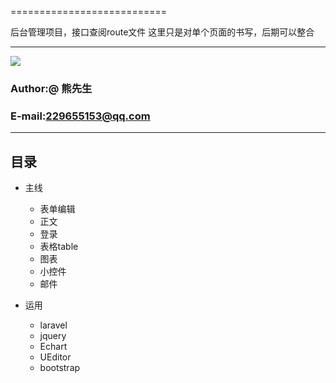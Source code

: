 
===========================

后台管理项目，接口查阅route文件
这里只是对单个页面的书写，后期可以整合

****
![](https://github.com/y5621857/admin_project/tree/master/public/img/happy.gif)




### Author:@ 熊先生
### E-mail:229655153@qq.com

****
## 目录
* 主线
    * 表单编辑
    * 正文
    * 登录
    * 表格table
    * 图表
    * 小控件
    * 邮件
   
* 运用
    * laravel
    * jquery
    * Echart
    * UEditor
    * bootstrap
